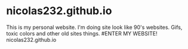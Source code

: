 # nicolas232.github.io
This is my personal website. I'm doing site look like 90's websites. Gifs, toxic colors and other old sites things.
#ENTER MY WEBSITE! nicolas232.github.io
